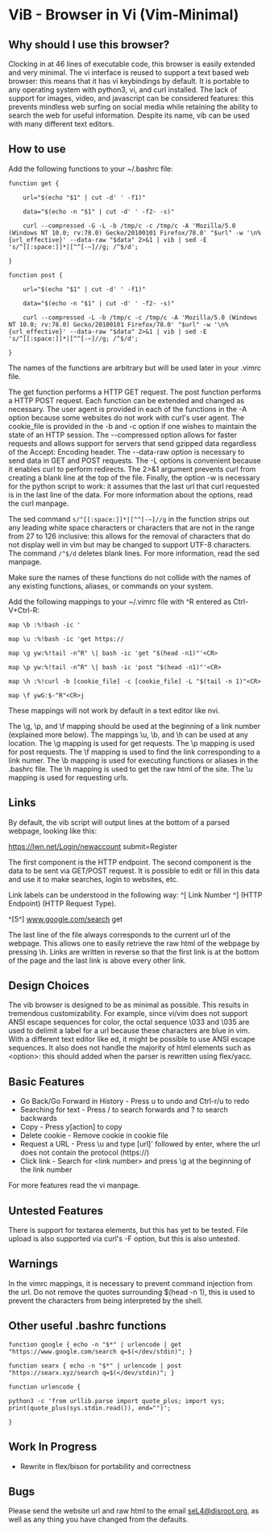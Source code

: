 ViB - Browser in Vi (Vim-Minimal)
=================================

Why should I use this browser?
------------------------------

Clocking in at 46 lines of executable code, this browser is easily extended and very minimal. The vi interface is reused to support a text based web browser: this means that it has vi keybindings by default. It is portable to any operating system with python3, vi, and curl installed. The lack of support for images, video, and javascript can be considered features: this prevents mindless web surfing on social media while retaining the ability to search the web for useful information. Despite its name, vib can be used with many different text editors.

How to use
----------

Add the following functions to your ~/.bashrc file:

	function get { 

		url="$(echo "$1" | cut -d' ' -f1)"

		data="$(echo -n "$1" | cut -d' ' -f2- -s)"

		curl --compressed -G -L -b /tmp/c -c /tmp/c -A 'Mozilla/5.0 (Windows NT 10.0; rv:78.0) Gecko/20100101 Firefox/78.0' "$url" -w '\n%{url_effective}' --data-raw "$data" 2>&1 | vib | sed -E 's/^[[:space:]]*|[^^[-~]//g; /^$/d';

	}

	function post { 

		url="$(echo "$1" | cut -d' ' -f1)"

		data="$(echo -n "$1" | cut -d' ' -f2- -s)"

		curl --compressed -L -b /tmp/c -c /tmp/c -A 'Mozilla/5.0 (Windows NT 10.0; rv:78.0) Gecko/20100101 Firefox/78.0' "$url" -w '\n%{url_effective}' --data-raw "$data" 2>&1 | vib | sed -E 's/^[[:space:]]*|[^^[-~]//g; /^$/d';

	}

The names of the functions are arbitrary but will be used later in your .vimrc file. 

The get function performs a HTTP GET request. The post function performs a HTTP POST request. Each function can be extended and changed as necessary. The user agent is provided in each of the functions in the -A option because some websites do not work with curl's user agent. The cookie_file is provided in the -b and -c option if one wishes to maintain the state of an HTTP session. The --compressed option allows for faster requests and allows support for servers that send gzipped data regardless of the Accept: Encoding header. The --data-raw option is necessary to send data in GET and POST requests. The -L options is convenient because it enables curl to perform redirects. The 2>&1 argument prevents curl from creating a blank line at the top of the file. Finally, the option -w is necessary for the python script to work: it assumes that the last url that curl requested is in the last line of the data. For more information about the options, read the curl manpage. 

The sed command `s/^[[:space:]]*|[^^[-~]//g` in the function strips out any leading white space characters or characters that are not in the range from 27 to 126 inclusive: this allows for the removal of characters that do not display well in vim but may be changed to support UTF-8 characters. The command `/^$/d` deletes blank lines. For more information, read the sed manpage. 

Make sure the names of these functions do not collide with the names of any existing functions, aliases, or commands on your system.

Add the following mappings to your ~/.vimrc file with ^R entered as Ctrl-V+Ctrl-R:

	map \b :%!bash -ic '

	map \u :%!bash -ic 'get https://

	map \g yw:%!tail -n^R" \| bash -ic 'get "$(head -n1)"'<CR>

	map \p yw:%!tail -n^R" \| bash -ic 'post "$(head -n1)"'<CR>

	map \h :%!curl -b [cookie_file] -c [cookie_file] -L "$(tail -n 1)"<CR>

	map \f ywG:$-^R"<CR>j

These mappings will not work by default in a text editor like nvi.

The \g, \p, and \f mapping should be used at the beginning of a link number (explained more below). The mappings \u, \b, and \h can be used at any location. The \g mapping is used for get requests. The \p mapping is used for post requests. The \f mapping is used to find the link corresponding to a link numer. The \b mapping is used for executing functions or aliases in the .bashrc file. The \h mapping is used to get the raw html of the site. The \u mapping is used for requesting urls.

Links
-----
By default, the vib script will output lines at the bottom of a parsed webpage, looking like this:

https://lwn.net/Login/newaccount submit=Register

The first component is the HTTP endpoint. The second component is the data to be sent via GET/POST request. It is possible to edit or fill in this data and use it to make searches, login to websites, etc.

Link labels can be understood in the following way: ^[ Link Number ^] (HTTP Endpoint) (HTTP Request Type). 

^[5^] www.google.com/search get

The last line of the file always corresponds to the current url of the webpage. This allows one to easily retrieve the raw html of the webpage by pressing \h. Links are written in reverse so that the first link is at the bottom of the page and the last link is above every other link.

Design Choices
--------------
The vib browser is designed to be as minimal as possible. This results in tremendous customizability. For example, since vi/vim does not support ANSI escape sequences for color, the octal sequence \033 and \035 are used to delimit a label for a url because these characters are blue in vim. With a different text editor like ed, it might be possible to use ANSI escape sequences. It also does not handle the majority of html elements such as \<option\>: this should added when the parser is rewritten using flex/yacc.

Basic Features
--------------
- Go Back/Go Forward in History - Press u to undo and Ctrl-r/u to redo
- Searching for text - Press / to search forwards and ? to search backwards
- Copy - Press y[action] to copy
- Delete cookie - Remove cookie in cookie file
- Request a URL - Press \u and type [url]' followed by enter, where the url does not contain the protocol (https://)
- Click link - Search for \<link number\> and press \g at the beginning of the link number

For more features read the vi manpage.

Untested Features
-----------------
There is support for textarea elements, but this has yet to be tested. File upload is also supported via curl's -F option, but this is also untested.

Warnings
--------
In the vimrc mappings, it is necessary to prevent command injection from the url. Do not remove the quotes surrounding $(head -n 1), this is used to prevent the characters from being interpreted by the shell.

Other useful .bashrc functions
----------------------
	function google { echo -n "$*" | urlencode | get "https://www.google.com/search q=$(</dev/stdin)"; } 

	function searx { echo -n "$*" | urlencode | post "https://searx.xyz/search q=$(</dev/stdin)"; }

	function urlencode { 

	python3 -c 'from urllib.parse import quote_plus; import sys; print(quote_plus(sys.stdin.read()), end="")'; 

	}

Work In Progress
----------------
- Rewrite in flex/bison for portability and correctness

Bugs
----
Please send the website url and raw html to the email seL4@disroot.org, as well as any thing you have changed from the defaults.
